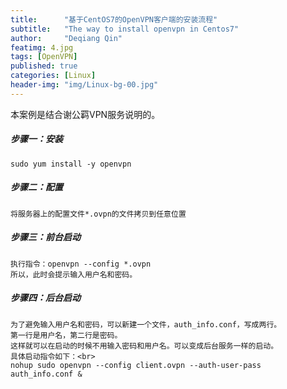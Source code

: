 ```yaml
---
title:      "基于CentOS7的OpenVPN客户端的安装流程"
subtitle:   "The way to install openvpn in Centos7"
author:     "Deqiang Qin"
featimg: 4.jpg
tags: [OpenVPN]
published: true
categories: [Linux]
header-img: "img/Linux-bg-00.jpg"
---
```


本案例是结合谢公羁VPN服务说明的。<br>
##### 步骤一：安装
```
sudo yum install -y openvpn
```

##### 步骤二：配置
```
将服务器上的配置文件*.ovpn的文件拷贝到任意位置
```

##### 步骤三：前台启动
```
执行指令：openvpn --config *.ovpn
所以，此时会提示输入用户名和密码。

```

##### 步骤四：后台启动
```
为了避免输入用户名和密码，可以新建一个文件，auth_info.conf，写成两行。
第一行是用户名，第二行是密码。
这样就可以在启动的时候不用输入密码和用户名。可以变成后台服务一样的启动。
具体启动指令如下：<br>
nohup sudo openvpn --config client.ovpn --auth-user-pass auth_info.conf &
```
<br>
